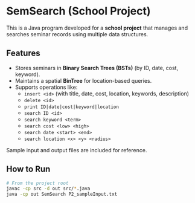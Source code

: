 # SemSearch (School Project)

This is a Java program developed for a **school project** that manages and searches seminar records using multiple data structures.  

## Features
- Stores seminars in **Binary Search Trees (BSTs)** (by ID, date, cost, keyword).  
- Maintains a spatial **BinTree** for location-based queries.  
- Supports operations like:
  - `insert <id>` (with title, date, cost, location, keywords, description)  
  - `delete <id>`  
  - `print ID|date|cost|keyword|location`  
  - `search ID <id>`  
  - `search keyword <term>`  
  - `search cost <low> <high>`  
  - `search date <start> <end>`  
  - `search location <x> <y> <radius>`  

Sample input and output files are included for reference.

## How to Run
```bash
# From the project root
javac -cp src -d out src/*.java
java -cp out SemSearch P2_sampleInput.txt
